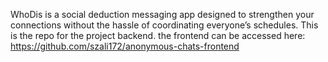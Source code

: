 WhoDis is a social deduction messaging app designed to strengthen your connections without the hassle of coordinating everyone’s schedules. This is the repo for the project backend. the frontend can be accessed here: https://github.com/szali172/anonymous-chats-frontend
